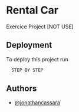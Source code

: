 # Rental Car

Exercice Project [NOT USE]



## Deployment

To deploy this project run

```bash
  STEP BY STEP
```


## Authors

- [@jonathancassara](https://www.github.com/jonathancassara)

